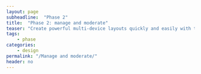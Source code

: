 ```yaml
---
layout: page
subheadline:  "Phase 2"
title:  "Phase 2: manage and moderate"
teaser: "Create powerful multi-device layouts quickly and easily with the 12-column, nest-able Foundation grid."
tags:
    - phase
categories:
    - design
permalink: "/Manage and moderate/"
header: no
---
```



